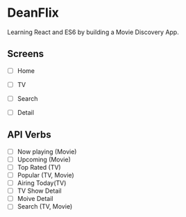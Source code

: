 # DeanFlix

Learning React and ES6 by building a Movie Discovery App.

## Screens

- [ ] Home
- [ ] TV
- [ ] Search
- [ ] Detail 


## API Verbs

- [ ] Now playing (Movie)
- [ ] Upcoming (Movie)
- [ ] Top Rated (TV)
- [ ] Popular (TV, Movie)
- [ ] Airing Today(TV)
- [ ] TV Show Detail
- [ ] Moive Detail
- [ ] Search (TV, Movie)